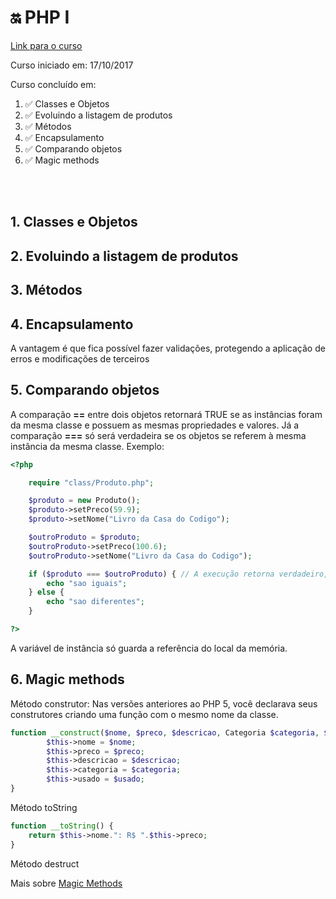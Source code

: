 # :on: PHP I

[Link para o curso](https://cursos.alura.com.br/course/php-oo-1)

Curso iniciado em: 17/10/2017

Curso concluído em:

1. :white_check_mark: Classes e Objetos
2. :white_check_mark: Evoluindo a listagem de produtos
3. :white_check_mark: Métodos
4. :white_check_mark: Encapsulamento
5. :white_check_mark: Comparando objetos
6. :white_check_mark:  Magic methods

</br></br>

## 1. Classes e Objetos

## 2. Evoluindo a listagem de produtos

## 3. Métodos

## 4. Encapsulamento

A vantagem é que fica possível fazer validações, protegendo a aplicação de erros e modificações de terceiros

## 5. Comparando objetos

A comparação __==__ entre dois objetos retornará TRUE se as instâncias foram da mesma classe e possuem as mesmas propriedades e valores.
Já a comparação __===__ só será verdadeira se os objetos se referem à mesma instância da mesma classe. Exemplo: 
```php
<?php

    require "class/Produto.php";

    $produto = new Produto();
    $produto->setPreco(59.9);
    $produto->setNome("Livro da Casa do Codigo");

    $outroProduto = $produto;
    $outroProduto->setPreco(100.6);
    $outroProduto->setNome("Livro da Casa do Codigo");

    if ($produto === $outroProduto) { // A execução retorna verdadeiro, porque como a referência de $produtofoi atribuida a $outroProduto, ambos os objetos possuem o mesmo preco, nome e local na memória.
        echo "sao iguais";
    } else {
        echo "sao diferentes";
    }

?>
```

A variável de instância só guarda a referência do local da memória.



## 6. Magic methods

Método construtor: Nas versões anteriores ao PHP 5, você declarava seus construtores criando uma função com o mesmo nome da classe.

```php 
function __construct($nome, $preco, $descricao, Categoria $categoria, $usado) {
        $this->nome = $nome;
        $this->preco = $preco;
        $this->descricao = $descricao;
        $this->categoria = $categoria;
        $this->usado = $usado;
}
```


Método toString
```php
function __toString() {
    return $this->nome.": R$ ".$this->preco;
}
```

Método destruct

Mais sobre [Magic Methods](http://php.net/manual/pt_BR/language.oop5.magic.php)
